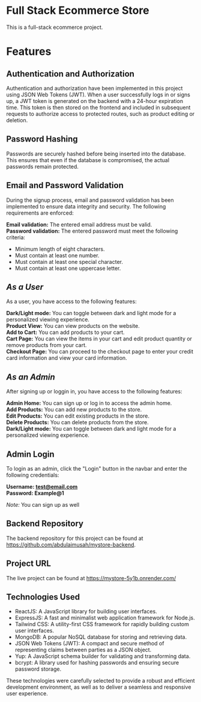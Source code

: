 # Full Stack Ecommerce Store
This is a full-stack ecommerce project. 

# Features

## Authentication and Authorization
Authentication and authorization have been implemented in this project using JSON Web Tokens (JWT). When a user successfully logs in or signs up, a JWT token is generated on the backend with a 24-hour expiration time. This token is then stored on the frontend and included in subsequent requests to authorize access to protected routes, such as product editing or deletion.<br>

## Password Hashing
Passwords are securely hashed before being inserted into the database. This ensures that even if the database is compromised, the actual passwords remain protected.<br>

## Email and Password Validation
During the signup process, email and password validation has been implemented to ensure data integrity and security. The following requirements are enforced:<br>

**Email validation:** The entered email address must be valid.<br>
**Password validation:** The entered password must meet the following criteria:<br>
 - Minimum length of eight characters.<br>
 - Must contain at least one number.<br>
 - Must contain at least one special character.<br>
 - Must contain at least one uppercase letter.<br>

## *As a User*
As a user, you have access to the following features:

**Dark/Light mode:** You can toggle between dark and light mode for a personalized viewing experience.<br>
**Product View:** You can view products on the website.<br>
**Add to Cart:** You can add products to your cart.<br>
**Cart Page:** You can view the items in your cart and edit product quantity or remove products from your cart.<br>
**Checkout Page:** You can proceed to the checkout page to enter your credit card information and view your card information.<br>


## *As an Admin*
After signing up or loggin in, you have access to the following features:<br>


**Admin Home:** You can sign up or log in to access the admin home.<br>
**Add Products:** You can add new products to the store.<br>
**Edit Products:** You can edit existing products in the store.<br>
**Delete Products:** You can delete products from the store.<br>
**Dark/Light mode:** You can toggle between dark and light mode for a personalized viewing experience.<br>


## Admin Login
To login as an admin, click the "Login" button in the navbar and enter the following credentials:<br>

**Username: test@email.com**<br>
**Password: Example@1**<br>

*Note:* You can sign up as well<br>

## Backend Repository
The backend repository for this project can be found at https://github.com/abdulaimusah/mystore-backend.

## Project URL
The live project can be found at https://mystore-5y1b.onrender.com/

## Technologies Used

- ReactJS: A JavaScript library for building user interfaces.
- ExpressJS: A fast and minimalist web application framework for Node.js.
- Tailwind CSS: A utility-first CSS framework for rapidly building custom user interfaces.
- MongoDB: A popular NoSQL database for storing and retrieving data.
- JSON Web Tokens (JWT): A compact and secure method of representing claims between parties as a JSON object.
- Yup: A JavaScript schema builder for validating and transforming data.
- bcrypt: A library used for hashing passwords and ensuring secure password storage.

These technologies were carefully selected to provide a robust and efficient development environment, as well as to deliver a seamless and responsive user experience.<br>
